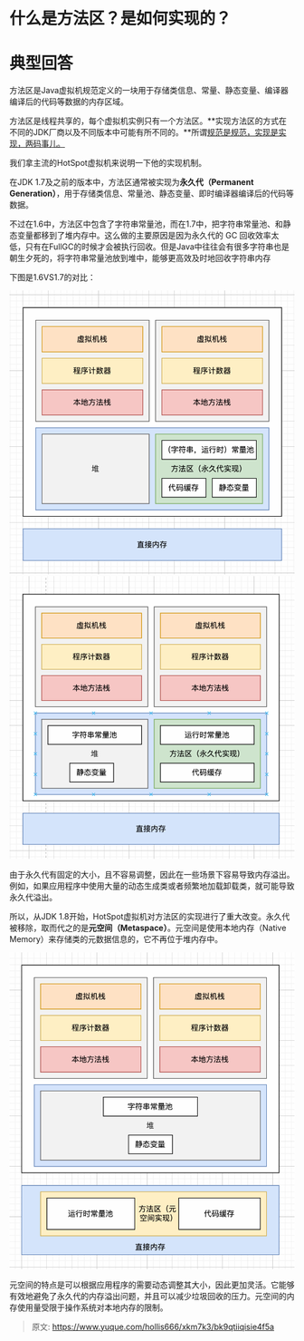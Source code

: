 # 什么是方法区？是如何实现的？

# 典型回答


方法区是Java虚拟机规范定义的一块用于存储类信息、常量、静态变量、编译器编译后的代码等数据的内存区域。



方法区是线程共享的，每个虚拟机实例只有一个方法区。**实现方法区的方式在不同的JDK厂商以及不同版本中可能有所不同的。**所谓<u>规范是规范，实现是实现，两码事儿。</u>



我们拿主流的HotSpot虚拟机来说明一下他的实现机制。



在JDK 1.7及之前的版本中，方法区通常被实现为**永久代（Permanent Generation）**，用于存储类信息、常量池、静态变量、即时编译器编译后的代码等数据。



不过在1.6中，方法区中包含了字符串常量池，而在1.7中，把字符串常量池、和静态变量都移到了堆内存中。这么做的主要原因是因为永久代的 GC 回收效率太低，只有在FullGC的时候才会被执行回收。但是Java中往往会有很多字符串也是朝生夕死的，将字符串常量池放到堆中，能够更高效及时地回收字符串内存



下图是1.6VS1.7的对比：



![1669537898487-81279bca-9fbe-4f9d-9009-9758ec7a9922.png](./img/c6Q4YlfbVpaDPGfK/1669537898487-81279bca-9fbe-4f9d-9009-9758ec7a9922-491740.png)![1669538120261-1fcfcdf1-d382-4cca-832d-76849f68837d.png](./img/c6Q4YlfbVpaDPGfK/1669538120261-1fcfcdf1-d382-4cca-832d-76849f68837d-058784.png)



由于永久代有固定的大小，且不容易调整，因此在一些场景下容易导致内存溢出。例如，如果应用程序中使用大量的动态生成类或者频繁地加载卸载类，就可能导致永久代溢出。



所以，从JDK 1.8开始，HotSpot虚拟机对方法区的实现进行了重大改变。永久代被移除，取而代之的是**元空间（Metaspace）**。元空间是使用本地内存（Native Memory）来存储类的元数据信息的，它不再位于堆内存中。



![1669538288645-d3c13e5e-c2ad-4236-9843-1d558c76723a.png](./img/c6Q4YlfbVpaDPGfK/1669538288645-d3c13e5e-c2ad-4236-9843-1d558c76723a-469411.png)



元空间的特点是可以根据应用程序的需要动态调整其大小，因此更加灵活。它能够有效地避免了永久代的内存溢出问题，并且可以减少垃圾回收的压力。元空间的内存使用量受限于操作系统对本地内存的限制。



> 原文: <https://www.yuque.com/hollis666/xkm7k3/bk9qtiiqisie4f5a>